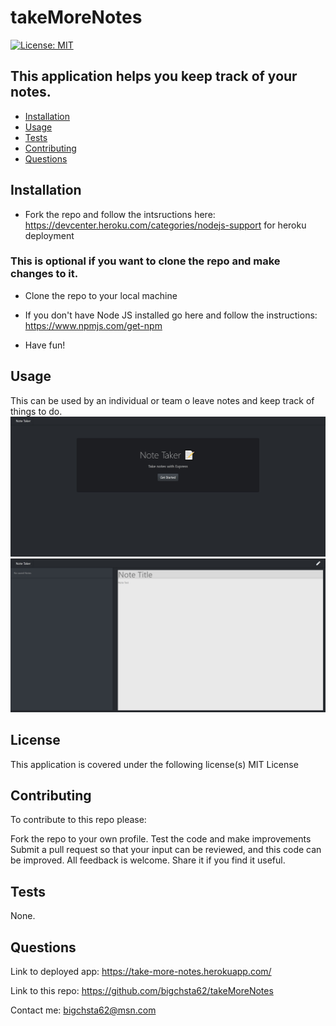 # takeMoreNotes
[![License: MIT](https://img.shields.io/badge/License-MIT-yellow.svg)](https://opensource.org/licenses/MIT)

## This application helps you keep track of your notes.

* [Installation](#installation)
* [Usage](#usage)
* [Tests](#tests)
* [Contributing](#contributing)
* [Questions](#questions)


## Installation
 * Fork the repo and follow the intsructions here:
   https://devcenter.heroku.com/categories/nodejs-support for heroku deployment
   
  ### This is optional if you want to clone the repo and make changes to it.
 * Clone the repo to your local machine 
   
 * If you don't have Node JS installed go here and follow the instructions:
   https://www.npmjs.com/get-npm
   
 * Have fun!

## Usage
 This can be used by an individual or team o leave notes and keep track of things to do.
 ![Start page](https://github.com/bigchsta62/takeMoreNotes/blob/master/app/images/Note%20taker%201.jpg?raw=true)
 ![Notes](https://github.com/bigchsta62/takeMoreNotes/blob/master/app/images/note%20taker%202.jpg?raw=true)

## License
This application is covered under the following license(s)
MIT License

## Contributing
 To contribute to this repo please:

Fork the repo to your own profile.
Test the code and make improvements
Submit a pull request so that your input can be reviewed, and this code can be improved.
All feedback is welcome.
Share it if you find it useful.

## Tests
 None.

## Questions
Link to deployed app:  https://take-more-notes.herokuapp.com/

Link to this repo:  https://github.com/bigchsta62/takeMoreNotes

Contact me:  bigchsta62@msn.com

